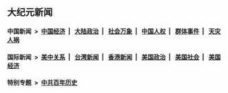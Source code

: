 ## 大纪元新闻

#### 中国新闻 &nbsp;>&nbsp; [中国经济](indexes/ncid283/README.md?09140845) &nbsp;| &nbsp; [大陆政治](indexes/ncid277/README.md?09140845) &nbsp;| &nbsp; [社会万象](indexes/ncid282/README.md?09140845) &nbsp;| &nbsp; [中国人权](indexes/ncid278/README.md?09140845) &nbsp;| &nbsp; [群体事件](indexes/ncid279/README.md?09140845) &nbsp;| &nbsp; [天灾人祸](indexes/ncid280/README.md?09140845)

#### 国际新闻 &nbsp;>&nbsp; [美中关系](indexes/nf1412576/README.md?09140845) &nbsp;| &nbsp; [台湾新闻](indexes/ncid1349361/README.md?09140845) &nbsp;| &nbsp; [香港新闻](indexes/ncid1349362/README.md?09140845) &nbsp;| &nbsp; [美国政治](indexes/ncid1078159/README.md?09140845) &nbsp;| &nbsp; [美国社会](indexes/ncid1078160/README.md?09140845) &nbsp;| &nbsp; [美国经济](indexes/ncid1078158/README.md?09140845)

#### 特别专题 &nbsp;>&nbsp; [中共百年历史](https://github.com/easy2view/epoch-special/blob/master/README.md?09140845)  
